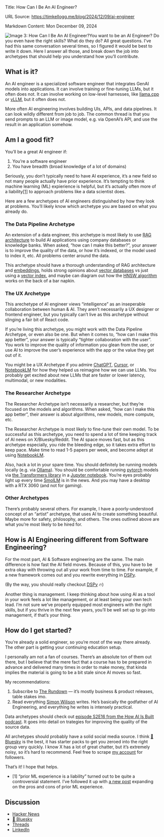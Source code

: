 Title: How Can I Be An AI Engineer?

URL Source: https://timkellogg.me/blog/2024/12/09/ai-engineer

Markdown Content:
Mon December 09, 2024

![Image 3: How Can I Be An AI Engineer?](https://cdn.pixabay.com/photo/2020/03/17/17/08/woman-4941164_1280.jpg)You want to be an AI Engineer? Do you even have the right skills? What do they do? All great questions. I’ve had this same conversation several times, so I figured it would be best to write it down. Here I answer all those, and break down the job into archetypes that should help you understand how you’ll contribute.

What is it?
-----------

An AI engineer is a specialized software engineer that integrates GenAI models into applications. It can involve training or fine-tuning LLMs, but it often does not. It can involve working on low-level harnesses, like [llama.cpp](https://github.com/ggerganov/llama.cpp) or [vLLM](https://github.com/vllm-project/vllm), but it often does not.

More often AI engineering involves building UIs, APIs, and data pipelines. It can look wildly different from job to job. The common thread is that you send prompts to an LLM or image model, e.g. via OpenAI’s API, and use the result in an application somehow.

Am I a good fit?
----------------

You’ll be a great AI engineer if:

1.  You’re a software engineer
2.  You have breadth (broad knowledge of a lot of domains)

Seriously, you don’t typically need to have AI experience, it’s a new field so not many people actually have prior experience. It’s tempting to think machine learning (ML) expierience is helpful, but it’s actually often more of a liability[\[1\]](https://timkellogg.me/blog/2024/12/09/ai-engineer#footnotes) to approach problems like a data scientist does.

Here are a few archetypes of AI engineers distinguished by how they look at problems. You’ll likely know which archetype you are based on what you already do.

### The Data Pipeline Archetype

An extension of a data engineer, this archetype is most likely to use [RAG architecture](https://docs.aws.amazon.com/sagemaker/latest/dg/jumpstart-foundation-models-customize-rag.html) to build AI applications using company databases or knowledge banks. When asked, “how can I make this better?”, your answer is to improve the quality of the data, or how it’s indexed, or the model used to index it, etc. All problems center around the data.

This archetype should have a thorough understanding of RAG architecture and [embeddings](https://www.pinecone.io/learn/series/rag/embedding-models-rundown/), holds strong opinions about [vector databases](https://www.cloudflare.com/learning/ai/what-is-vector-database/) vs just using a [vector index](https://github.com/pgvector/pgvector), and maybe can diagram out how the [HNSW algorithm](https://www.pinecone.io/learn/series/faiss/hnsw/) works on the back of a bar napkin.

### The UX Archetype

This arechetype of AI engineer views “intelligence” as an inseperable collaboration between human & AI. They aren’t necessarily a UX designer or frontend engineer, but you typically can’t live as this archetype without slinging a fair bit of React code.

If you’re living this archetype, you might work with the Data Pipeline Archetype, or even also be one. But when it comes to, “how can I make this app better”, your answer is typically “tighter collaboration with the user”. You work to improve the quality of information you glean from the user, or use AI to improve the user’s experience with the app or the value they get out of it.

You might be a UX Archetype if you admire [ChatGPT](https://chatgpt.com/), [Cursor](https://www.cursor.com/), or [NotebookLM](https://notebooklm.google/) for how they helped us reimagine how we can use LLMs. You probably get excited about new LLMs that are faster or lower latency, multimodal, or new modalities.

### The Researcher Archetype

The Researcher Archetype isn’t necessarily a researcher, but they’re focused on the models and algorithms. When asked, “how can I make this app better”, their answer is about algorithms, new models, more compute, etc.

The Researcher Archetype is most likely to fine-tune their own model. To be successful as this archetype, you need to spend a lot of time keeping track of AI news on X/Bluesky/Reddit. The AI space moves fast, but as this archetype especially, you ride the bleeding edge, so it takes extra effort to keep pace. Make time to read 1-5 papers per week, and become adept at using [NotebookLM](https://notebooklm.google/).

Also, hack a lot in your spare time. You should definitely be running models locally (e.g. via [Ollama](https://ollama.com/)). You should be comfortable running [pytorch](https://pytorch.org/) models via [the Transformers library](https://huggingface.co/docs/transformers/en/index) in a [Jupyter notebook](https://jupyter.org/). You’re eyes probably light up every time [SmolLM](https://huggingface.co/blog/smollm) is in the news. And you may have a desktop with a RTX 3060 (and not for gaming).

### Other Archetypes

There’s probably several others. For example, I have a poorly-understood concept of an “artist” archetype, that uses AI to create something beautiful. Maybe more for safety, philosophy, and others. The ones outlined above are what you’re most likely to be hired for.

How is AI Engineering different from Software Engineering?
----------------------------------------------------------

For the most part, AI & Software engineering are the same. The main difference is how fast the AI field moves. Because of this, you have to be extra okay with throwing out all your work from time to time. For example, if a new framework comes out and you rewrite everything in [DSPy](https://dspy.ai/).

(By the way, you should really checkout [DSPy](https://dspy.ai/) 🔥)

Another thing is management. I keep thinking about how using AI as a tool in your work feels a lot like management, or at least being your own tech lead. I’m not sure we’ve properly equipped most engineers with the right skills, but if you thrive in the next few years, you’ll be well set up to go into management, if that’s your thing.

How do I get started?
---------------------

You’re already a solid engineer, so you’re most of the way there already. The other part is getting your continuing education setup.

I personally am not a fan of courses. There’s an absolute ton of them out there, but I believe that the mere fact that a course has to be prepared in advance and delivered many times in order to make money, that kinda implies the material is going to be a bit stale since AI moves so fast.

My recommendations:

1.  Subscribe to [The Rundown](https://www.therundown.ai/) — it’s mostly business & product releases, table stakes imo.
2.  Read everything [Simon Wilison](https://simonwillison.net/) writes. He’s basically the godfather of AI Engineering, and everything he writes is intensely practical.

Data archetypes should check out [episode S2E16 from the How AI Is Built podcast](https://open.spotify.com/episode/5bzbisAvKyp7untRUCzMJ2?si=df4db503e3914ab7). It goes into detail on trategies for improving the quality of the source data.

All archetypes should probably have a solid social media source. I think [🦋 Bluesky](https://bsky.app/) is the best, it has starter packs to get you zeroed into the right group very quickly. I know X has a lot of great chatter, but it’s extremely noisy, so it’s hard to recommend. Feel free to scrape [my account](https://bsky.app/profile/timkellogg.me) for followers.

That’s it! I hope that helps.

*   \[1\] “prior ML experience is a liability” turned out to be quite a controversial statement. I’ve followed it up with [a new post](https://timkellogg.me/blog/2024/12/10/ml-liability) expanding on the pros and cons of prior ML experience.

Discussion
----------

*   [Hacker News](https://news.ycombinator.com/item?id=42371315)
*   [🦋 Bluesky](https://bsky.app/profile/timkellogg.me/post/3lcvro2sbw22i)
*   [Threads](https://www.threads.net/@kelloggt/post/DDX-BRtvxN4?xmt=AQGz9ZtiaY_70Rlpjsxx0ja5GcQzPABr9cIhpYO8dmyJOA)
*   [LinkedIn](https://www.linkedin.com/posts/tim-kellogg-69802913_do-you-want-to-be-an-ai-engineer-heres-activity-7272017657036509186-dy42/?utm_source=share&utm_medium=member_ios)
